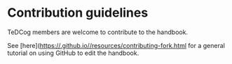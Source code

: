 # Contribution guidelines

TeDCog members are welcome to contribute to the handbook. 

See [here]([https://<YOUR-GITHUB-ORGANISATION>.github.io/<YOUR-REPO-NAME>/resources/contributing-fork.html](https://very-good-science.github.io/our-handbook/guide/how-to-use/how-to-use-overview.html) for a general tutorial on using GitHub to edit the handbook.
